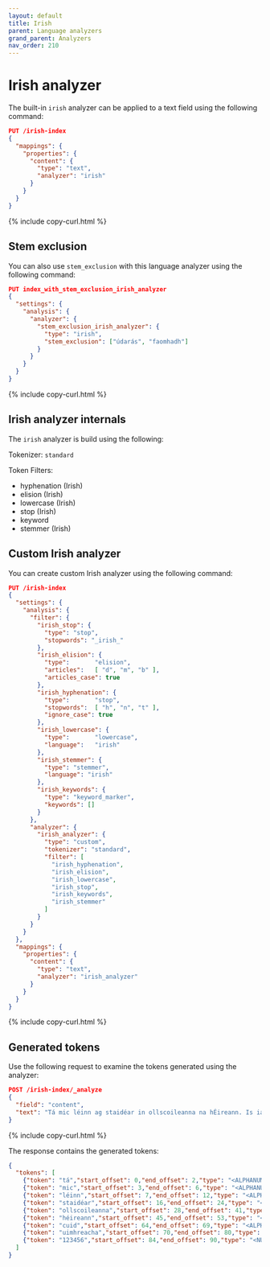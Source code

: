 ```yaml
---
layout: default
title: Irish
parent: Language analyzers
grand_parent: Analyzers
nav_order: 210
---
```


# Irish analyzer

The built-in `irish` analyzer can be applied to a text field using the following command:

```json
PUT /irish-index
{
  "mappings": {
    "properties": {
      "content": {
        "type": "text",
        "analyzer": "irish"
      }
    }
  }
}
```
{% include copy-curl.html %}

## Stem exclusion

You can also use `stem_exclusion` with this language analyzer using the following command:

```json
PUT index_with_stem_exclusion_irish_analyzer
{
  "settings": {
    "analysis": {
      "analyzer": {
        "stem_exclusion_irish_analyzer": {
          "type": "irish",
          "stem_exclusion": ["údarás", "faomhadh"]
        }
      }
    }
  }
}
```
{% include copy-curl.html %}

## Irish analyzer internals

The `irish` analyzer is build using the following:

Tokenizer: `standard`

Token Filters:
- hyphenation (Irish)
- elision (Irish)
- lowercase (Irish)
- stop (Irish)
- keyword
- stemmer (Irish)

## Custom Irish analyzer

You can create custom Irish analyzer using the following command:

```json
PUT /irish-index
{
  "settings": {
    "analysis": {
      "filter": {
        "irish_stop": {
          "type": "stop",
          "stopwords": "_irish_"
        },
        "irish_elision": {
          "type":       "elision",
          "articles":   [ "d", "m", "b" ],
          "articles_case": true
        },
        "irish_hyphenation": {
          "type":       "stop",
          "stopwords":  [ "h", "n", "t" ],
          "ignore_case": true
        },
        "irish_lowercase": {
          "type":       "lowercase",
          "language":   "irish"
        },
        "irish_stemmer": {
          "type": "stemmer",
          "language": "irish"
        },
        "irish_keywords": {
          "type": "keyword_marker",
          "keywords": []
        }
      },
      "analyzer": {
        "irish_analyzer": {
          "type": "custom",
          "tokenizer": "standard",
          "filter": [
            "irish_hyphenation",
            "irish_elision",
            "irish_lowercase",
            "irish_stop",
            "irish_keywords",
            "irish_stemmer"
          ]
        }
      }
    }
  },
  "mappings": {
    "properties": {
      "content": {
        "type": "text",
        "analyzer": "irish_analyzer"
      }
    }
  }
}
```
{% include copy-curl.html %}

## Generated tokens

Use the following request to examine the tokens generated using the analyzer:

```json
POST /irish-index/_analyze
{
  "field": "content",
  "text": "Tá mic léinn ag staidéar in ollscoileanna na hÉireann. Is iad a gcuid uimhreacha ná 123456."
}
```
{% include copy-curl.html %}

The response contains the generated tokens:

```json
{
  "tokens": [
    {"token": "tá","start_offset": 0,"end_offset": 2,"type": "<ALPHANUM>","position": 0},
    {"token": "mic","start_offset": 3,"end_offset": 6,"type": "<ALPHANUM>","position": 1},
    {"token": "léinn","start_offset": 7,"end_offset": 12,"type": "<ALPHANUM>","position": 2},
    {"token": "staidéar","start_offset": 16,"end_offset": 24,"type": "<ALPHANUM>","position": 4},
    {"token": "ollscoileanna","start_offset": 28,"end_offset": 41,"type": "<ALPHANUM>","position": 6},
    {"token": "héireann","start_offset": 45,"end_offset": 53,"type": "<ALPHANUM>","position": 8},
    {"token": "cuid","start_offset": 64,"end_offset": 69,"type": "<ALPHANUM>","position": 12},
    {"token": "uimhreacha","start_offset": 70,"end_offset": 80,"type": "<ALPHANUM>","position": 13},
    {"token": "123456","start_offset": 84,"end_offset": 90,"type": "<NUM>","position": 15}
  ]
}
```